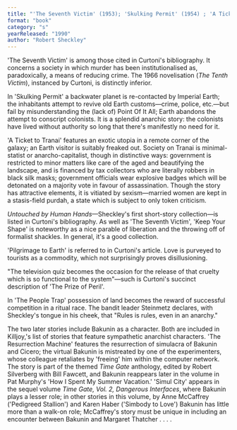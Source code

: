 ```yaml
---
title: "'The Seventh Victim' (1953); 'Skulking Permit' (1954) ; 'A Ticket to Tranai' (1955);  Untouched by Human Hands (1955); 'Pilgrimage to Earth' (1956); 'The Prize  of Peril' (1958); 'The People Trap' (1968);  'The Resurrection Machine' (1989); 'Simul City' (1990)"
format: "book"
category: "s"
yearReleased: "1990"
author: "Robert Sheckley"
---
```

'The Seventh Victim' is among those cited in Curtoni's  bibliography.  It concerns a society in which murder has been institutionalised as,  paradoxically, a means of reducing crime. The 1966 novelisation (_The Tenth  Victim_), instanced by Curtoni, is distinctly inferior.

In 'Skulking Permit' a backwater planet is re-contacted by Imperial Earth; the inhabitants attempt to revive old Earth customs—crime, police, etc.—but fail by misunderstanding the (lack of) Point Of It All; Earth abandons the attempt to conscript colonists. It is a splendid anarchic story: the colonists have lived without authority so long that there's manifestly no need for it.

'A Ticket to Tranai' features an exotic utopia in a remote corner of the galaxy; an Earth visitor is suitably freaked out. Society on Tranai is minimal-statist or anarcho-capitalist, though in distinctive ways: government is restricted to minor matters like care of the aged and beautifying the landscape, and is financed by tax collectors who are literally robbers in black silk masks; government officials wear explosive badges which will be detonated on a majority vote in favour of assassination. Though the story has attractive elements, it is vitiated by sexism—married women are kept in a stasis-field purdah, a state which is subject to only token criticism.

<em>Untouched by Human Hands</em>—Sheckley's  first short-story collection—is listed in Curtoni's bibliography. As well as  'The Seventh Victim', 'Keep Your Shape' is noteworthy as a nice parable of  liberation and the throwing off of formalist shackles. In general, it's a good  collection.

'Pilgrimage to Earth' is referred to in Curtoni's article. Love is purveyed to tourists as a commodity, which not  surprisingly proves disillusioning.

"The television quiz becomes the occasion for  the release of that cruelty which is so functional to the system"—such is Curtoni's succinct description of 'The Prize of Peril'.

In 'The People Trap' possession of land  becomes the reward of successful competition in a ritual race. The bandit leader  Steinmetz declares, with Sheckley's tongue in his cheek, that "Rules is rules,  even in an anarchy."

The two later stories include Bakunin as  a character. Both are included in Killjoy,'s list of stories that feature sympathetic  anarchist characters. 'The Resurrection Machine' features the  resurrection of simulacra of Bakunin and Cicero; the virtual Bakunin is  mistreated by one of the experimenters, whose colleague retaliates by 'freeing'  him within the computer network. The story is part of the themed _Time Gate_  anthology, edited by Robert Silverberg with Bill Fawcett, and Bakunin reappears later in the volume in Pat Murphy's 'How I  Spent My Summer Vacation.' 'Simul City' appears in the sequel volume _Time  Gate, Vol. 2, Dangerous Interfaces_, where Bakunin plays a lesser role; in  other stories in this volume, by Anne McCaffrey ('Pedigreed Stallion') and Karen  Haber ('Simbody to Love') Bakunin has little more than a walk-on role;  McCaffrey's story must be unique in including an encounter between Bakunin and  Margaret Thatcher . . . .
